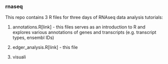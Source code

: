 ### rnaseq

This repo contains 3 R files for three days of RNAseq data analysis tutorials:

1. annotations.R[link] - this files serves as an introduction to R and explores various annotations of genes and transcripts (e.g. transcript types, ensembl IDs)

2. edger_analysis.R[link] - this file 

4. visuali
